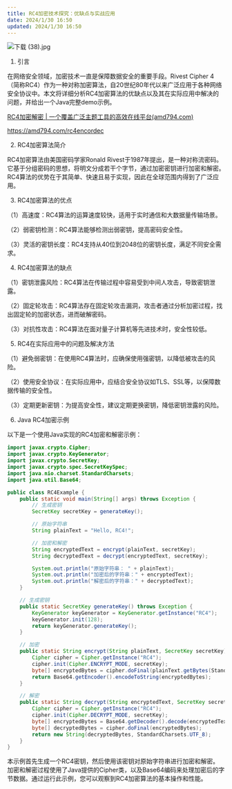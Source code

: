 ```yaml
---
title: RC4加密技术探究：优缺点与实战应用
date: 2024/1/30 16:50
updated: 2024/1/30 16:50
---
```




![下载 (38).jpg](https://p6-juejin.byteimg.com/tos-cn-i-k3u1fbpfcp/684ac61458194a7d82ac2a058db40729~tplv-k3u1fbpfcp-jj-mark:0:0:0:0:q75.image#?w=1024&h=768&s=190710&e=jpg&b=e7d8bd)

1. 引言

在网络安全领域，加密技术一直是保障数据安全的重要手段。Rivest Cipher 4（简称RC4）作为一种对称加密算法，自20世纪80年代以来广泛应用于各种网络安全协议中。本文将详细分析RC4加密算法的优缺点以及其在实际应用中解决的问题，并给出一个Java完整demo示例。

[RC4加密解密 | 一个覆盖广泛主题工具的高效在线平台(amd794.com)](https://amd794.com/rc4encordec)

https://amd794.com/rc4encordec

2. RC4加密算法简介

RC4加密算法由美国密码学家Ronald Rivest于1987年提出，是一种对称流密码。它基于分组密码的思想，将明文分成若干个字节，通过加密密钥进行加密和解密。RC4算法的优势在于其简单、快速且易于实现，因此在全球范围内得到了广泛应用。

3. RC4加密算法的优点

（1）高速度：RC4算法的运算速度较快，适用于实时通信和大数据量传输场景。

（2）弱密钥检测：RC4算法能够检测出弱密钥，提高密码安全性。

（3）灵活的密钥长度：RC4支持从40位到2048位的密钥长度，满足不同安全需求。

4. RC4加密算法的缺点

（1）密钥泄露风险：RC4算法在传输过程中容易受到中间人攻击，导致密钥泄露。

（2）固定轮攻击：RC4算法存在固定轮攻击漏洞，攻击者通过分析加密过程，找出固定轮的加密状态，进而破解密码。

（3）对抗性攻击：RC4算法在面对量子计算机等先进技术时，安全性较低。

5. RC4在实际应用中的问题及解决方法

（1）避免弱密钥：在使用RC4算法时，应确保使用强密钥，以降低被攻击的风险。

（2）使用安全协议：在实际应用中，应结合安全协议如TLS、SSL等，以保障数据传输的安全性。

（3）定期更新密钥：为提高安全性，建议定期更换密钥，降低密钥泄露的风险。

6. Java RC4加密示例

以下是一个使用Java实现的RC4加密和解密示例：

```java
import javax.crypto.Cipher;
import javax.crypto.KeyGenerator;
import javax.crypto.SecretKey;
import javax.crypto.spec.SecretKeySpec;
import java.nio.charset.StandardCharsets;
import java.util.Base64;

public class RC4Example {
    public static void main(String[] args) throws Exception {
        // 生成密钥
        SecretKey secretKey = generateKey();

        // 原始字符串
        String plainText = "Hello, RC4!";

        // 加密和解密
        String encryptedText = encrypt(plainText, secretKey);
        String decryptedText = decrypt(encryptedText, secretKey);

        System.out.println("原始字符串： " + plainText);
        System.out.println("加密后的字符串：" + encryptedText);
        System.out.println("解密后的字符串：" + decryptedText);
    }

    // 生成密钥
    public static SecretKey generateKey() throws Exception {
        KeyGenerator keyGenerator = KeyGenerator.getInstance("RC4");
        keyGenerator.init(128);
        return keyGenerator.generateKey();
    }

    // 加密
    public static String encrypt(String plainText, SecretKey secretKey) throws Exception {
        Cipher cipher = Cipher.getInstance("RC4");
        cipher.init(Cipher.ENCRYPT_MODE, secretKey);
        byte[] encryptedBytes = cipher.doFinal(plainText.getBytes(StandardCharsets.UTF_8));
        return Base64.getEncoder().encodeToString(encryptedBytes);
    }

    // 解密
    public static String decrypt(String encryptedText, SecretKey secretKey) throws Exception {
        Cipher cipher = Cipher.getInstance("RC4");
        cipher.init(Cipher.DECRYPT_MODE, secretKey);
        byte[] encryptedBytes = Base64.getDecoder().decode(encryptedText);
        byte[] decryptedBytes = cipher.doFinal(encryptedBytes);
        return new String(decryptedBytes, StandardCharsets.UTF_8);
    }
}
```

本示例首先生成一个RC4密钥，然后使用该密钥对原始字符串进行加密和解密。加密和解密过程使用了Java提供的Cipher类，以及Base64编码来处理加密后的字节数据。通过运行此示例，您可以观察到RC4加密算法的基本操作和性能。
